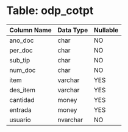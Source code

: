 # Table: odp_cotpt

| Column Name | Data Type | Nullable |
|-------------|-----------|----------|
| ano_doc | char | NO |
| per_doc | char | NO |
| sub_tip | char | NO |
| num_doc | char | NO |
| item | varchar | YES |
| des_item | varchar | YES |
| cantidad | money | YES |
| entrada | money | YES |
| usuario | nvarchar | NO |
